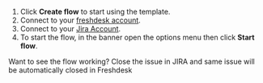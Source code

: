 1. Click **Create flow** to start using the template.
2. Connect to your [freshdesk account](https://www.ibm.com/docs/en/app-connect/containers_cd?topic=apps-freshdesk#index__connect).
3. Connect to your [Jira Account](https://www.ibm.com/docs/en/app-connect/cloud?topic=apps-jira#index__connect).
4. To start the flow, in the banner open the options menu then click **Start flow**.

Want to see the flow working?  Close the issue in JIRA and same issue will be automatically closed in Freshdesk